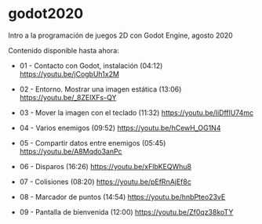 # godot2020

Intro a la programación de juegos 2D con Godot Engine, agosto 2020

Contenido disponible hasta ahora:

 - 01 - Contacto con Godot, instalación (04:12) https://youtu.be/jCogbUh1x2M

 - 02 - Entorno. Mostrar una imagen estática (13:06) https://youtu.be/_8ZElXFs-QY

 - 03 - Mover la imagen con el teclado (11:32) https://youtu.be/liDfflU74mc
 
 - 04 - Varios enemigos (09:52) https://youtu.be/hCewH_OG1N4

 - 05 - Compartir datos entre enemigos (05:45) https://youtu.be/A8Mqdo3anPc
 
 - 06 - Disparos (16:26) https://youtu.be/xFlbKEQWhu8

 - 07 - Colisiones (08:20) https://youtu.be/pEfRnAjEf8c

 - 08 - Marcador de puntos (14:54) https://youtu.be/hnbPteo23vE
 
 - 09 - Pantalla de bienvenida (12:00) https://youtu.be/Zf0qz38koTY
